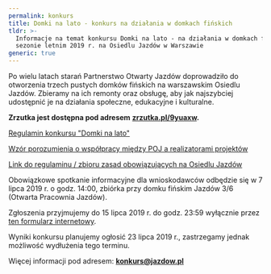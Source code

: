 ```yaml
---
permalink: konkurs
title: Domki na lato - konkurs na działania w domkach fińskich
tldr: >-
  Informacje na temat konkursu Domki na lato - na działania w domkach fińskich w
  sezonie letnim 2019 r. na Osiedlu Jazdów w Warszawie
generic: true
---
```

Po wielu latach starań Partnerstwo Otwarty Jazdów doprowadziło do otworzenia trzech pustych domków fińskich na warszawskim Osiedlu Jazdów. Zbieramy na ich remonty oraz obsługę, aby jak najszybciej udostępnić je na działania społeczne, edukacyjne i kulturalne.

**Zrzutka jest dostępna pod adresem** [**zrzutka.pl/9yuaxw**](https://zrzutka.pl/9yuaxw)**.**

[Regulamin konkursu "Domki na lato"](https://drive.google.com/a/jazdow.pl/file/d/1knJBZ7ItDpIx7hKEwjZm0LQdvsn7J2x7/view?usp=drive_open)

[Wzór porozumienia o współpracy między POJ a realizatorami projektów](https://drive.google.com/a/jazdow.pl/file/d/1tuBCq4DtWaefjkqi_B-Sr7HjmDsOHnTg/view?usp=drive_open)

[Link do regulaminu / zbioru zasad obowiązujących na Osiedlu Jazdów](https://docs.google.com/document/d/1qJ4Mg7jRik7p-8NZO8BBWP1JT_Fvy9vEbElmqUSn0h4/edit?usp=sharing)

Obowiązkowe spotkanie informacyjne dla wnioskodawców odbędzie się w 7 lipca 2019 r. o godz. 14:00, zbiórka przy domku fińskim Jazdów 3/6 (Otwarta Pracownia Jazdów).

Zgłoszenia przyjmujemy do 15 lipca 2019 r. do godz. 23:59 wyłącznie przez [ten formularz internetowy](https://forms.gle/z4UL32MsgQmCZNzb9).

Wyniki konkursu planujemy ogłosić 23 lipca 2019 r., zastrzegamy jednak możliwość wydłużenia tego terminu.

Więcej informacji pod adresem: **konkurs@jazdow.pl**
